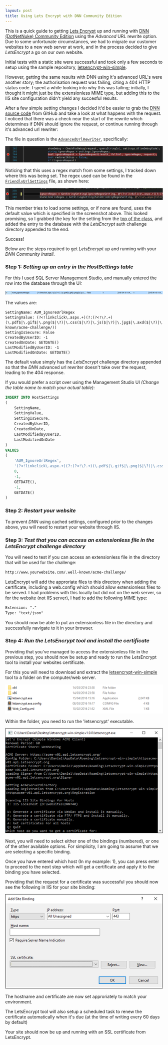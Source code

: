 ```yaml
---
layout: post
title: Using Lets Encrypt with DNN Community Edition 
---
```


This is a quick guide to getting [Lets Encrypt](https://letsencrypt.org/) up and running with [DNN (DotNetNuke) Community Edition](http://www.dnnsoftware.com/community) using the *Advanced* URL rewrite option. Due to some unfortunate circumstances, we had to migrate our customer websites to a new web server at work, and in the process decided to give *LetsEncrypt* a go on our own website.

Initial tests with a static site were successful and took only a few seconds to setup using the sample repository, [letsencrypt-win-simple](https://github.com/Lone-Coder/letsencrypt-win-simple).

However, getting the same results with DNN using it's advanced URL's were another story; the authorisation request was failing, citing a 404 HTTP status code. I spent a while looking into why this was failing; initially, I thought it might just be the extensionless MIME type, but adding this to the IIS site configuration didn't yield any succesful results.

After a few simple setting changes I decided it'd be easier to grab the [DNN source code](https://github.com/dnnsoftware/Dnn.Platform) from GitHub and take a look at what happens with the request. I noticed that there was a check near the start of the rewrite which determines if DNN should ignore the request, or continue running through it's advanced url rewriter:

The file in question is the [`AdvancedUrlRewriter`](https://github.com/dnnsoftware/Dnn.Platform/blob/development/DNN%20Platform/Library/Entities/Urls/AdvancedUrlRewriter.cs), specifically:

[![ignore request](https://raw.githubusercontent.com/danielcirket/danielcirket.github.io/master/images/2016-04-20-DNN-Community-Lets-Encrypt/Ignore-Request.PNG)](https://github.com/dnnsoftware/Dnn.Platform/blob/development/DNN%20Platform/Library/Entities/Urls/AdvancedUrlRewriter.cs#L207-211)

Noticing that this uses a regex match from some settings, I tracked down where this was being set. The regex used can be found in the [`FriendlyUrlSettings`](https://github.com/dnnsoftware/Dnn.Platform/blob/development/DNN%20Platform/Library/Entities/Urls/FriendlyUrlSettings.cs) file, as shown here:

[![ignore regex](https://raw.githubusercontent.com/danielcirket/danielcirket.github.io/master/images/2016-04-20-DNN-Community-Lets-Encrypt/Ignore-Regex.PNG)](https://github.com/dnnsoftware/Dnn.Platform/blob/development/DNN%20Platform/Library/Entities/Urls/FriendlyUrlSettings.cs#L369-371)

This member tries to load some settings, or if none are found, uses the default value which is specified in the screenshot above. This looked promising, so I grabbed the key for the setting from the [top of the class](https://github.com/dnnsoftware/Dnn.Platform/blob/development/DNN%20Platform/Library/Entities/Urls/FriendlyUrlSettings.cs#L118), and added the entry to the database with the *LetsEncrypt* auth challenge directory appended to the end.

Success!

Below are the steps required to get *LetsEncrypt* up and running with your *DNN Community Install*.  

### Step 1: _Setting up an entry in the HostSettings table_

For this I used SQL Server Management Studio, and manually entered the row into the database through the UI:

![host settings entry](https://raw.githubusercontent.com/danielcirket/danielcirket.github.io/master/images/2016-04-20-DNN-Community-Lets-Encrypt/AUM_IgnoreUrlRegex.PNG)  

The values are:

```
SettingName: AUM_IgnoreUrlRegex
SettingValue: (?<!linkclick\.aspx.+)(?:(?<!\?.+)(\.pdf$|\.gif$|\.png($|\?)|\.css($|\?)|\.js($|\?)|\.jpg$|\.axd($|\?)|\.swf$|\.flv$|\.ico$|\.xml($|\?)|\.txt$|/\.well-known/acme-challenge/))
SettingIsSecure: False
CreatedByUserID: -1
CreatedOnDate: GETDATE()
LastModifiedByUserID: -1
LastModifiedOnDate: GETDATE()
```  

The default value simply has the *LetsEncrypt* challenge directory appended so that the *DNN* advanced url rewriter doesn't take over the request, leading to the 404 response.

If you would prefer a script over using the Management Studio UI _(Change the table name to match your actual table)_:

```sql
INSERT INTO HostSettings
(
    SettingName,
    SettingValue,
    SettingIsSecure,
    CreatedByUserID,
    CreatedOnDate,
    LastModifiedByUserID,
    LastModifiedOnDate
)
VALUES
(
    'AUM_IgnoreUrlRegex',
    '(?<!linkclick\.aspx.+)(?:(?<!\?.+)(\.pdf$|\.gif$|\.png($|\?)|\.css($|\?)|\.js($|\?)|\.jpg$|\.axd($|\?)|\.swf$|\.flv$|\.ico$|\.xml($|\?)|\.txt$|/\.well-known/acme-challenge/))',
    0,
    -1,
    GETDATE(),
    -1,
    GETDATE()
)
```

### Step 2: _Restart your website_

To prevent *DNN* using cached settings, configured prior to the changes above, you will need to restart your website through IIS.  

### Step 3: _Test that you can access an extensionless file in the LetsEncrypt challenge directory_

You will need to test if you can access an extensionless file in the directory that will be used for the challenge:

```txt
http://www.yourwebsite.com/.well-known/acme-challenge/
```

LetsEncrypt will add the approriate files to this directory when adding the certificate, including a web.config which should allow extensionless files to be served. I had problems with this locally but did not on the web server, so for the website (not IIS server), I had to add the following MIME type:

```txt
Extension: "."
Type: "text/json"
``` 

You should now be able to put an extensionless file in the directory and successfully navigate to it in your browser.  

### Step 4: _Run the *LetsEncrypt* tool and install the certificate_

Providing that you've managed to access the extensionless file in the previous step, you should now be setup and ready to run the LetsEncrypt tool to install your websites certificate.

For this you will need to download and extract the [letsencrypt-win-simple](https://github.com/Lone-Coder/letsencrypt-win-simple) tool to a folder on the computer/web server.

![LetsEncrypt Tool Folder](https://raw.githubusercontent.com/danielcirket/danielcirket.github.io/master/images/2016-04-20-DNN-Community-Lets-Encrypt/lets-encrypt-tool-folder.PNG)  

Within the folder, you need to run the 'letsencrypt' executable.

![Execute LetsEncrypt Tool](https://raw.githubusercontent.com/danielcirket/danielcirket.github.io/master/images/2016-04-20-DNN-Community-Lets-Encrypt/lets-encrypt-tool-running-step1.PNG) 

Next, you will need to select either one of the bindings (numbered), or one of the other available options. For simplicity, I am going to assume that we are selecting a specific binding.

Once you have entered which host (In my example: 1), you can press enter to proceed to the next step which will get a certificate and apply it to the binding you have selected.

Providing that the request for a certificate was successful you should now see the following in IIS for your site binding:

![IIS after certificate install](https://raw.githubusercontent.com/danielcirket/danielcirket.github.io/master/images/2016-04-20-DNN-Community-Lets-Encrypt/iis-after-install.png) 

The hostname and certificate are now set approriately to match your environment.

The LetsEncrypt tool will also setup a scheduled task to renew the certificate automatically when it's due (at the time of writing every 60 days by default)

Your site should now be up and running with an SSL certificate from LetsEncrypt.
